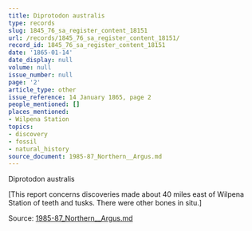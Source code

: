 ```yaml
---
title: Diprotodon australis
type: records
slug: 1845_76_sa_register_content_18151
url: /records/1845_76_sa_register_content_18151/
record_id: 1845_76_sa_register_content_18151
date: '1865-01-14'
date_display: null
volume: null
issue_number: null
page: '2'
article_type: other
issue_reference: 14 January 1865, page 2
people_mentioned: []
places_mentioned:
- Wilpena Station
topics:
- discovery
- fossil
- natural_history
source_document: 1985-87_Northern__Argus.md
---
```


Diprotodon australis

[This report concerns discoveries made about 40 miles east of Wilpena Station of teeth and tusks.  There were other bones in situ.]

Source: [1985-87_Northern__Argus.md](/downloads/markdown/1985-87_Northern__Argus.md)
